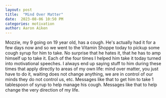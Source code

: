 ```yaml
---
layout: post
title:  "Mind Over Matter"
date:  2023-08-06 10:50 PM
categories: motivation
author: Aaron Aiken
---
```

Mozzie, my 9 going on 19 year old, has a cough. He's actually had it for a few days now and so we went to the Vitamin Shoppe today to pickup some cough syrup for him to take. No surprise that he hates it, that he has to amp himself up to take it. Each of the four times I helped him take it today turned into motivational speeches. I always end up saying stuff to him during these times that apply directly to areas of my own life: mind over matter, you just have to do it, waiting does not change anything, we are in control of our minds they do not control us, etc. Messages like that to get him to take 1 tablespoon of syrup to help manage his cough. Messages like that to help change the very direction of my life. 